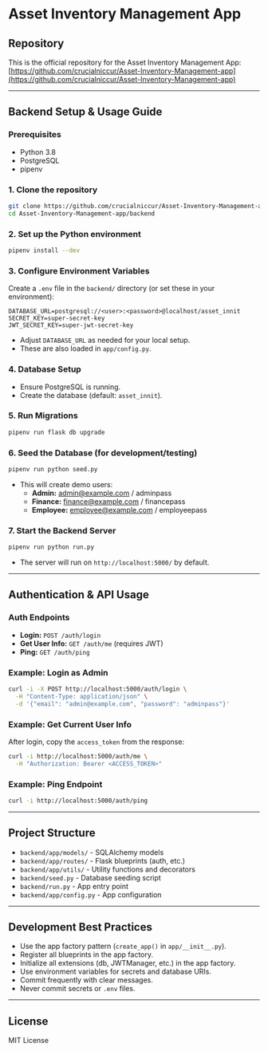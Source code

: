 # Asset Inventory Management App

## Repository

This is the official repository for the Asset Inventory Management App: [https://github.com/crucialniccur/Asset-Inventory-Management-app](https://github.com/crucialniccur/Asset-Inventory-Management-app)

---

## Backend Setup & Usage Guide

### Prerequisites
- Python 3.8
- PostgreSQL
- pipenv

### 1. Clone the repository
```sh
git clone https://github.com/crucialniccur/Asset-Inventory-Management-app.git
cd Asset-Inventory-Management-app/backend
```

### 2. Set up the Python environment
```sh
pipenv install --dev
```

### 3. Configure Environment Variables
Create a `.env` file in the `backend/` directory (or set these in your environment):
```
DATABASE_URL=postgresql://<user>:<password>@localhost/asset_innit
SECRET_KEY=super-secret-key
JWT_SECRET_KEY=super-jwt-secret-key
```
- Adjust `DATABASE_URL` as needed for your local setup.
- These are also loaded in `app/config.py`.

### 4. Database Setup
- Ensure PostgreSQL is running.
- Create the database (default: `asset_innit`).

### 5. Run Migrations
```sh
pipenv run flask db upgrade
```

### 6. Seed the Database (for development/testing)
```sh
pipenv run python seed.py
```
- This will create demo users:
  - **Admin:**    admin@example.com / adminpass
  - **Finance:**  finance@example.com / financepass
  - **Employee:** employee@example.com / employeepass

### 7. Start the Backend Server
```sh
pipenv run python run.py
```
- The server will run on `http://localhost:5000/` by default.

---

## Authentication & API Usage

### Auth Endpoints
- **Login:** `POST /auth/login`
- **Get User Info:** `GET /auth/me` (requires JWT)
- **Ping:** `GET /auth/ping`

### Example: Login as Admin
```sh
curl -i -X POST http://localhost:5000/auth/login \
  -H "Content-Type: application/json" \
  -d '{"email": "admin@example.com", "password": "adminpass"}'
```

### Example: Get Current User Info
After login, copy the `access_token` from the response:
```sh
curl -i http://localhost:5000/auth/me \
  -H "Authorization: Bearer <ACCESS_TOKEN>"
```

### Example: Ping Endpoint
```sh
curl -i http://localhost:5000/auth/ping
```

---

## Project Structure

- `backend/app/models/`   - SQLAlchemy models
- `backend/app/routes/`   - Flask blueprints (auth, etc.)
- `backend/app/utils/`    - Utility functions and decorators
- `backend/seed.py`       - Database seeding script
- `backend/run.py`        - App entry point
- `backend/app/config.py` - App configuration

---

## Development Best Practices
- Use the app factory pattern (`create_app()` in `app/__init__.py`).
- Register all blueprints in the app factory.
- Initialize all extensions (db, JWTManager, etc.) in the app factory.
- Use environment variables for secrets and database URIs.
- Commit frequently with clear messages.
- Never commit secrets or `.env` files.

---

## License

MIT License
